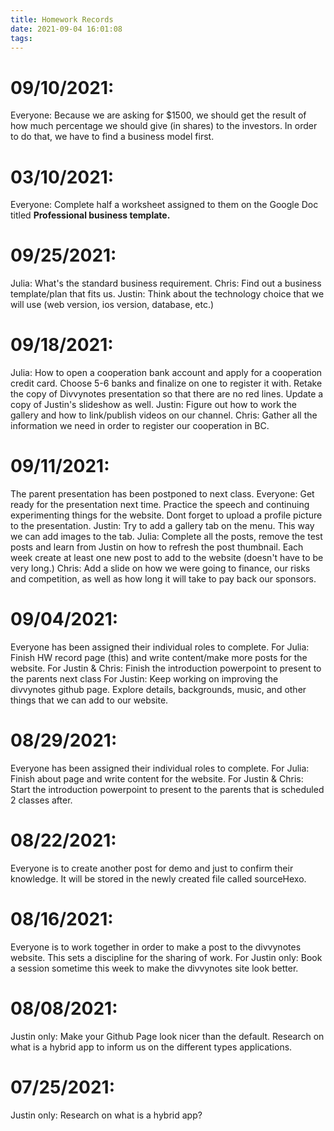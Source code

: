 ```yaml
---
title: Homework Records
date: 2021-09-04 16:01:08
tags:
---
```

# 09/10/2021:
Everyone:
Because we are asking for $1500, we should get the result of how much percentage we should give (in shares) to the investors. In order to do that, we have to find a business model first.


# 03/10/2021:
Everyone: Complete half a worksheet assigned to them on the Google Doc titled **Professional business template.**

# 09/25/2021:

Julia: What's the standard business requirement.
Chris: Find out a business template/plan that fits us. 
Justin: Think about the technology choice that we will use (web version, ios version, database, etc.)

# 09/18/2021:

Julia: How to open a cooperation bank account and apply for a cooperation credit card. Choose 5-6 banks and finalize on one to register it with.
Retake the copy of Divvynotes presentation so that there are no red lines. Update a copy of Justin's slideshow as well.
Justin: Figure out how to work the gallery and how to link/publish videos on our channel.
Chris: Gather all the information we need in order to register our cooperation in BC.

# 09/11/2021:

The parent presentation has been postponed to next class.
Everyone: Get ready for the presentation next time. Practice the speech and continuing experimenting things for the website.
Dont forget to upload a profile picture to the presentation.
Justin: Try to add a gallery tab on the menu. This way we can add images to the tab.
Julia: Complete all the posts, remove the test posts and learn from Justin on how to refresh the post thumbnail. Each week create at least one new post to add to the website (doesn't have to be very long.)
Chris: Add a slide on how we were going to finance, our risks and competition, as well as how long it will take to pay back our sponsors.

# 09/04/2021:

Everyone has been assigned their individual roles to complete.
For Julia: Finish HW record page (this) and write content/make more posts for the website.
For Justin & Chris: Finish the introduction powerpoint to present to the parents next class
For Justin: Keep working on improving the divvynotes github page. Explore details, backgrounds, music, and other things that we can add to our website.

# 08/29/2021:

Everyone has been assigned their individual roles to complete.
For Julia: Finish about page and write content for the website.
For Justin & Chris: Start the introduction powerpoint to present to the parents that is scheduled 2 classes after.

# 08/22/2021:

Everyone is to create another post for demo and just to confirm their knowledge. It will be stored in the newly created file called sourceHexo.

# 08/16/2021:

Everyone is to work together in order to make a post to the divvynotes website. This sets a discipline for the sharing of work.
For Justin only: Book a session sometime this week to make the divvynotes site look better.

# 08/08/2021:

Justin only: Make your Github Page look nicer than the default. Research on what is a hybrid app to inform us on the different types applications.

# 07/25/2021:

Justin only: Research on what is a hybrid app?

